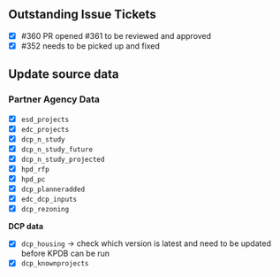 ## Outstanding Issue Tickets
- [x] #360 PR opened #361 to be reviewed and approved
- [x] #352 needs to be picked up and fixed 

## Update source data

### Partner Agency Data
- [x] `esd_projects`
- [x] `edc_projects`
- [x] `dcp_n_study`
- [x] `dcp_n_study_future`
- [x] `dcp_n_study_projected`
- [x] `hpd_rfp`
- [x] `hpd_pc`
- [x] `dcp_planneradded`
- [x] `edc_dcp_inputs`
- [x] `dcp_rezoning`

**DCP data**
- [x]  `dcp_housing` -> check which version is latest and need to be updated before KPDB can be run
- [x]  `dcp_knownprojects`